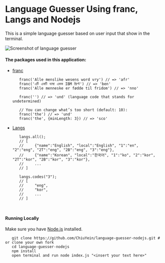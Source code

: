 # Language Guesser Using franc, Langs and Nodejs
This is a simple language guesser based on user input that show in the terminal. 

![Screenshot of language guesser](https://user-images.githubusercontent.com/66502910/111325903-18488b80-86a7-11eb-89d1-c94242d32a14.jpg)

#### The packages used in this application: 
* [franc](https://github.com/wooorm/franc)
   ```var franc = require('franc')
      franc('Alle menslike wesens word vry') // => 'afr'
      franc('এটি একটি ভাষা একক IBM স্ক্রিপ্ট') // => 'ben'
      franc('Alle menneske er fødde til fridom') // => 'nno'

      franc('') // => 'und' (language code that stands for undetermined)

      // You can change what’s too short (default: 10):
      franc('the') // => 'und'
      franc('the', {minLength: 3}) // => 'sco'

* [Langs](https://github.com/adlawson/nodejs-langs)
   ```var langs = require('langs');
      langs.all();
      // [
      //     {"name":"English", "local":"English", "1":"en", "2":"eng", "2T":"eng", "2B":"eng", "3":"eng"},
      //     {"name":"Korean", "local":"한국어", "1":"ko", "2":"kor", "2T":"kor", "2B":"kor", "3":"kor"},
      //     ...
      // ]

      langs.codes("3");
      // [
      //     "eng",
      //     "kor",
      //     ...
      // ]



#### Running Locally
Make sure you have [Node.js](http://nodejs.org/) installed.

```
   git clone https://github.com/ChiuYein/language-guesser-nodejs.git # or clone your own fork
   cd language-guesser-nodejs
   npm install
   open terminal and run node index.js "<insert your text here>"
